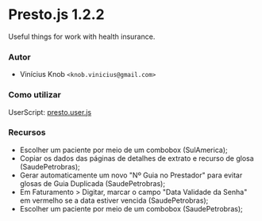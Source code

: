 # Presto.js 1.2.2
Useful things for work with health insurance.

### Autor

* Vinícius Knob `<knob.vinicius@gmail.com>`

### Como utilizar

UserScript: [presto.user.js](../../raw/main/presto.user.js)

### Recursos
+ Escolher um paciente por meio de um combobox (SulAmerica);
+ Copiar os dados das páginas de detalhes de extrato e recurso de glosa (SaudePetrobras);
+ Gerar automaticamente um novo "Nº Guia no Prestador" para evitar glosas de Guia Duplicada (SaudePetrobras);
+ Em Faturamento > Digitar, marcar o campo "Data Validade da Senha" em vermelho se a data estiver vencida (SaudePetrobras);
+ Escolher um paciente por meio de um combobox (SaudePetrobras);
